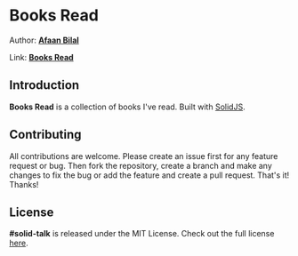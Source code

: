 Books Read
==========

Author: **[Afaan Bilal](https://afaan.dev)**

Link: **[Books Read](https://afaan.dev/books-read)**

## Introduction
**Books Read** is a collection of books I've read. Built with [SolidJS](https://www.solidjs.com).

## Contributing
All contributions are welcome. Please create an issue first for any feature request
or bug. Then fork the repository, create a branch and make any changes to fix the bug
or add the feature and create a pull request. That's it!
Thanks!

## License
**#solid-talk** is released under the MIT License.
Check out the full license [here](LICENSE).
